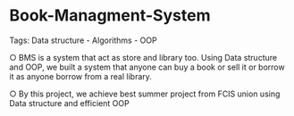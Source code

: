 # Book-Managment-System
Tags: Data structure - Algorithms - OOP

○ BMS is a system that act as store and library too. Using Data structure and OOP, we built a system that anyone can buy a book or sell it or borrow it as anyone borrow from a real library.

○ By this project, we achieve best summer project from FCIS union using Data structure and efficient OOP
